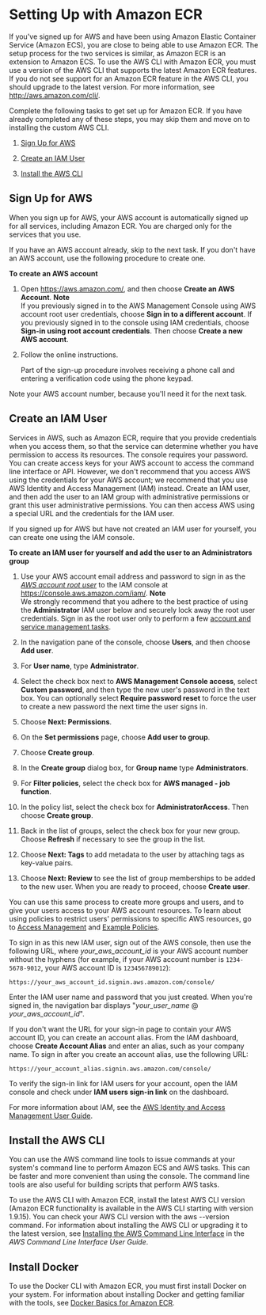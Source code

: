 # Setting Up with Amazon ECR<a name="get-set-up-for-amazon-ecr"></a>

If you've signed up for AWS and have been using Amazon Elastic Container Service \(Amazon ECS\), you are close to being able to use Amazon ECR\. The setup process for the two services is similar, as Amazon ECR is an extension to Amazon ECS\. To use the AWS CLI with Amazon ECR, you must use a version of the AWS CLI that supports the latest Amazon ECR features\. If you do not see support for an Amazon ECR feature in the AWS CLI, you should upgrade to the latest version\. For more information, see [http://aws\.amazon\.com/cli/](http://aws.amazon.com/cli/)\.

Complete the following tasks to get set up for Amazon ECR\. If you have already completed any of these steps, you may skip them and move on to installing the custom AWS CLI\.

1. [Sign Up for AWS](#sign-up-for-aws)

1. [Create an IAM User](#create-an-iam-user)

1. [Install the AWS CLI](#install_aws_cli)

## Sign Up for AWS<a name="sign-up-for-aws"></a>

When you sign up for AWS, your AWS account is automatically signed up for all services, including Amazon ECR\. You are charged only for the services that you use\.

If you have an AWS account already, skip to the next task\. If you don't have an AWS account, use the following procedure to create one\.

**To create an AWS account**

1. Open [https://aws\.amazon\.com/](https://aws.amazon.com/), and then choose **Create an AWS Account**\.
**Note**  
If you previously signed in to the AWS Management Console using AWS account root user credentials, choose **Sign in to a different account**\. If you previously signed in to the console using IAM credentials, choose **Sign\-in using root account credentials**\. Then choose **Create a new AWS account**\.

1. Follow the online instructions\.

   Part of the sign\-up procedure involves receiving a phone call and entering a verification code using the phone keypad\.

Note your AWS account number, because you'll need it for the next task\.

## Create an IAM User<a name="create-an-iam-user"></a>

Services in AWS, such as Amazon ECR, require that you provide credentials when you access them, so that the service can determine whether you have permission to access its resources\. The console requires your password\. You can create access keys for your AWS account to access the command line interface or API\. However, we don't recommend that you access AWS using the credentials for your AWS account; we recommend that you use AWS Identity and Access Management \(IAM\) instead\. Create an IAM user, and then add the user to an IAM group with administrative permissions or grant this user administrative permissions\. You can then access AWS using a special URL and the credentials for the IAM user\.

If you signed up for AWS but have not created an IAM user for yourself, you can create one using the IAM console\.

**To create an IAM user for yourself and add the user to an Administrators group**

1. Use your AWS account email address and password to sign in as the *[AWS account root user](https://docs.aws.amazon.com/IAM/latest/UserGuide/id_root-user.html)* to the IAM console at [https://console\.aws\.amazon\.com/iam/](https://console.aws.amazon.com/iam/)\.
**Note**  
We strongly recommend that you adhere to the best practice of using the **Administrator** IAM user below and securely lock away the root user credentials\. Sign in as the root user only to perform a few [account and service management tasks](https://docs.aws.amazon.com/general/latest/gr/aws_tasks-that-require-root.html)\.

1. In the navigation pane of the console, choose **Users**, and then choose **Add user**\.

1. For **User name**, type **Administrator**\.

1. Select the check box next to **AWS Management Console access**, select **Custom password**, and then type the new user's password in the text box\. You can optionally select **Require password reset** to force the user to create a new password the next time the user signs in\.

1. Choose **Next: Permissions**\.

1. On the **Set permissions** page, choose **Add user to group**\.

1. Choose **Create group**\.

1. In the **Create group** dialog box, for **Group name** type **Administrators**\.

1. For **Filter policies**, select the check box for **AWS managed \- job function**\.

1. In the policy list, select the check box for **AdministratorAccess**\. Then choose **Create group**\.

1. Back in the list of groups, select the check box for your new group\. Choose **Refresh** if necessary to see the group in the list\.

1. Choose **Next: Tags** to add metadata to the user by attaching tags as key\-value pairs\.

1. Choose **Next: Review** to see the list of group memberships to be added to the new user\. When you are ready to proceed, choose **Create user**\.

You can use this same process to create more groups and users, and to give your users access to your AWS account resources\. To learn about using policies to restrict users' permissions to specific AWS resources, go to [Access Management](https://docs.aws.amazon.com/IAM/latest/UserGuide/access.html) and [Example Policies](https://docs.aws.amazon.com/IAM/latest/UserGuide/access_policies_examples.html)\.

To sign in as this new IAM user, sign out of the AWS console, then use the following URL, where *your\_aws\_account\_id* is your AWS account number without the hyphens \(for example, if your AWS account number is `1234-5678-9012`, your AWS account ID is `123456789012`\):

```
https://your_aws_account_id.signin.aws.amazon.com/console/
```

Enter the IAM user name and password that you just created\. When you're signed in, the navigation bar displays "*your\_user\_name* @ *your\_aws\_account\_id*"\.

If you don't want the URL for your sign\-in page to contain your AWS account ID, you can create an account alias\. From the IAM dashboard, choose **Create Account Alias** and enter an alias, such as your company name\. To sign in after you create an account alias, use the following URL:

```
https://your_account_alias.signin.aws.amazon.com/console/
```

To verify the sign\-in link for IAM users for your account, open the IAM console and check under **IAM users sign\-in link** on the dashboard\.

For more information about IAM, see the [AWS Identity and Access Management User Guide](https://docs.aws.amazon.com/IAM/latest/UserGuide/)\.

## Install the AWS CLI<a name="install_aws_cli"></a>

You can use the AWS command line tools to issue commands at your system's command line to perform Amazon ECS and AWS tasks\. This can be faster and more convenient than using the console\. The command line tools are also useful for building scripts that perform AWS tasks\.

To use the AWS CLI with Amazon ECR, install the latest AWS CLI version \(Amazon ECR functionality is available in the AWS CLI starting with version 1\.9\.15\)\. You can check your AWS CLI version with the aws \-\-version command\. For information about installing the AWS CLI or upgrading it to the latest version, see [Installing the AWS Command Line Interface](https://docs.aws.amazon.com/cli/latest/userguide/installing.html) in the *AWS Command Line Interface User Guide*\.

## Install Docker<a name="setup_install_docker"></a>

To use the Docker CLI with Amazon ECR, you must first install Docker on your system\. For information about installing Docker and getting familiar with the tools, see [Docker Basics for Amazon ECR](docker-basics.md)\.
